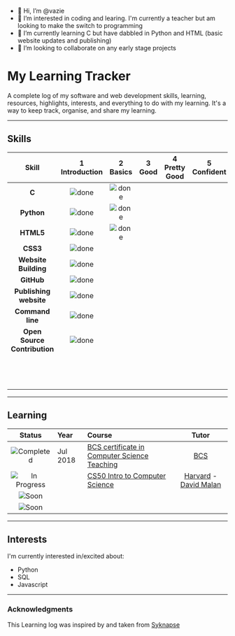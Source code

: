 - 👋 Hi, I’m @vazie
- 👀 I’m interested in coding and learing. I'm currently a teacher but am looking to make the switch to programming
- 🌱 I’m currently learning C but have dabbled in Python and HTML (basic website updates and publishing)
- 💞️ I’m looking to collaborate on any early stage projects

<!---
vazie/vazie is a ✨ special ✨ repository because its `README.md` (this file) appears on your GitHub profile.
You can click the Preview link to take a look at your changes.
--->
# My Learning Tracker

A complete log of my software and web development skills, learning, resources, highlights, interests, and everything to do with my learning. It's a way to keep track, organise, and share my learning.

----

## Skills

[done]: https://user-images.githubusercontent.com/29199184/32275438-8385f5c0-bf0b-11e7-9406-42265f71e2bd.png "Done"

|               Skill              | 1<br>Introduction | 2<br>Basics   | 3<br>Good     | 4<br>Pretty Good | 5<br>Confident | 6<br>Awesome    |
|:--------------------------------:|:-----------------:|:-------------:|:-------------:|:----------------:|:--------------:|:---------------:|
|**C**                             | ![done][done]     | ![done][done] |               |                  |                |          .      |
|**Python**                        | ![done][done]     | ![done][done] |               |                  |                |          .      |
|**HTML5**                         | ![done][done]     | ![done][done] |               |                  |                |                 |
|**CSS3**                          | ![done][done]     |               |               |                  |                |                 |
|**Website Building**              | ![done][done]     |               |               |                  |                |                 |
|**GitHub**                        | ![done][done]     |               |               |                  |                |                 |
|**Publishing website**            | ![done][done]     |               |               |                  |                |                 |
|**Command line**                  | ![done][done]     |               |               |                  |                |                 |
|**Open Source Contribution**      | ![done][done]     |               |               |                  |                |                 |
|                                  |                   |               |               |                  |                |          .      |
|                                  |                   |               |               |                  |                |          .      |
|                                  |                   |               |               |                  |                |          .      |
----

## Learning

[//]: # (Status images)

[Completed]: https://user-images.githubusercontent.com/29199184/32275438-8385f5c0-bf0b-11e7-9406-42265f71e2bd.png "Completed"
[In Progress]: https://user-images.githubusercontent.com/29199184/34462881-7305ddac-ee4d-11e7-9b57-589424820da4.png "In Progress"
[Soon]: https://user-images.githubusercontent.com/29199184/34462916-d5c37bd4-ee4d-11e7-9f4a-d57f2243281b.png "Soon"

|            Status           |   Year   | Course                                                          |                Tutor                        |
|:---------------------------:|:---------|:----------------------------------------------------------------|:-------------------------------------------:|
| ![Completed][Completed]     | Jul 2018 | [BCS certificate in Computer Science Teaching]                  | [BCS]                                       |
| ![In Progress][In Progress] |          | [CS50 Intro to Computer Science]                                | [Harvard] - [David Malan]                   |
| ![Soon][Soon]               |          |                                                                 |                                             |
| ![Soon][Soon]               |          |                                                                 |                                             |

[//]: # (Reference links to courses)

[BCS certificate in Computer Science Teaching]: https://www.bcs.org/get-qualified/certification-and-scholarships-for-teachers/bcs-certificate-in-computer-science-teaching/
[CS50 Intro to Computer Science]: https://online-learning.harvard.edu/course/cs50-introduction-computer-science?delta=0


[//]: # (Reference links to tutors)

[BCS]: https://www.bcs.org/get-qualified/certification-and-scholarships-for-teachers/bcs-certificate-in-computer-science-teaching/
[Harvard]: https://online-learning.harvard.edu/
[David Malan]: https://twitter.com/davidjmalan?ref_src=twsrc%5Egoogle%7Ctwcamp%5Eserp%7Ctwgr%5Eauthor

----

## Interests

I'm currently interested in/excited about:

+ Python
+ SQL
+ Javascript

----


### Acknowledgments

This Learning log was inspired by and taken from [Syknapse](https://github.com/Syknapse/My-Learning-Tracker-first-ten-months/blob/master/README.md)

